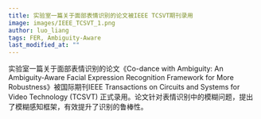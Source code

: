 ```yaml
---
title: 实验室一篇关于面部表情识别的论文被IEEE TCSVT期刊录用
image: images/IEEE_TCSVT_1.png
author: luo_liang
tags: FER, Ambiguity-Aware
last_modified_at: ""
---
```

<!-- excerpt start -->
实验室一篇关于面部表情识别的论文《Co-dance with Ambiguity: An Ambiguity-Aware Facial Expression Recognition Framework for More Robustness》被国际期刊IEEE Transactions on Circuits and Systems for Video Technology (TCSVT) 正式录用。论文针对表情识别中的模糊问题，提出了模糊感知框架，有效提升了识别的鲁棒性。<br>
<!-- excerpt end -->
